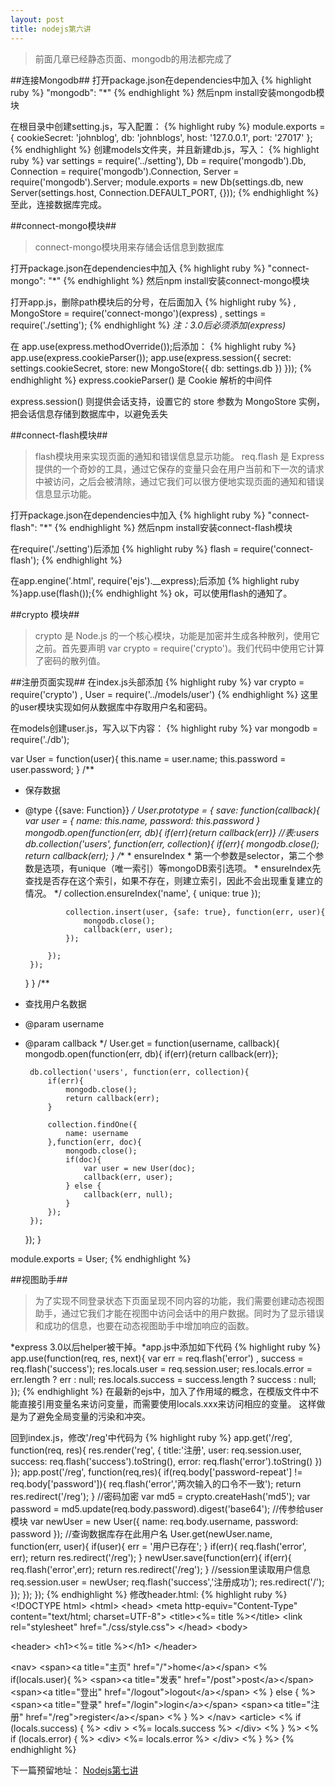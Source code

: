 ```yaml
---
layout: post
title: nodejs第六讲
---
```


> 前面几章已经静态页面、mongodb的用法都完成了

##连接Mongodb##
打开package.json在dependencies中加入
{% highlight ruby %}
"mongodb": "*"
{% endhighlight %}
然后npm install安装mongodb模块

在根目录中创建setting.js，写入配置：
{% highlight ruby %}
 module.exports = {
    cookieSecret: 'johnblog',
    db: 'johnblogs',
    host: '127.0.0.1',
    port: '27017'
 };
{% endhighlight %}
创建models文件夹，并且新建db.js，写入：
{% highlight ruby %}
var settings = require('../setting'),
    Db = require('mongodb').Db,
    Connection = require('mongodb').Connection,
    Server = require('mongodb').Server;
module.exports = new Db(settings.db, new Server(settings.host, Connection.DEFAULT_PORT, {}));
{% endhighlight %}
至此，连接数据库完成。

##connect-mongo模块##

> connect-mongo模块用来存储会话信息到数据库

打开package.json在dependencies中加入
{% highlight ruby %}
"connect-mongo": "*"
{% endhighlight %}
然后npm install安装connect-mongo模块

打开app.js，删除path模块后的分号，在后面加入
{% highlight ruby %}
, MongoStore = require('connect-mongo')(express)
, settings = require('./setting');
{% endhighlight %}
*注：3.0后必须添加(express)*

在 app.use(express.methodOverride());后添加：
{% highlight ruby %}
app.use(express.cookieParser());
app.use(express.session({
    secret: settings.cookieSecret,
    store: new MongoStore({
        db: settings.db
    })
}));
{% endhighlight %}
express.cookieParser() 是 Cookie 解析的中间件

express.session() 则提供会话支持，设置它的 store 参数为 MongoStore 实例，把会话信息存储到数据库中，以避免丢失

##connect-flash模块##

> flash模块用来实现页面的通知和错误信息显示功能。
req.flash 是 Express 提供的一个奇妙的工具，通过它保存的变量只会在用户当前和下一次的请求中被访问，之后会被清除，通过它我们可以很方便地实现页面的通知和错误信息显示功能。

打开package.json在dependencies中加入
{% highlight ruby %}
"connect-flash": "*"
{% endhighlight %}
然后npm install安装connect-flash模块

在require('./setting')后添加
{% highlight ruby %}
flash = require('connect-flash');
{% endhighlight %}

在app.engine('.html', require('ejs').__express);后添加
{% highlight ruby %}app.use(flash());{% endhighlight %}
ok，可以使用flash的通知了。

##crypto 模块##

> crypto 是 Node.js 的一个核心模块，功能是加密并生成各种散列，使用它之前。首先要声明 var crypto = require('crypto')。我们代码中使用它计算了密码的散列值。

##注册页面实现##
在index.js头部添加
{% highlight ruby %}
var crypto = require('crypto')
, User = require('../models/user')
{% endhighlight %}
这里的user模块实现如何从数据库中存取用户名和密码。

在models创建user.js，写入以下内容：
{% highlight ruby %}
var mongodb = require('./db');

var User = function(user){
    this.name = user.name;
    this.password = user.password;
}
/**
 * 保存数据
 * @type {{save: Function}}
 */
User.prototype = {
    save: function(callback){
        var user = {
            name: this.name,
            password: this.password
        }
        mongodb.open(function(err, db){
            if(err){return callback(err)}
            //表:users
            db.collection('users', function(err, collection){
                if(err){
                    mongodb.close();
                    return callback(err);
                }
                /**
                 * ensureIndex
                 * 第一个参数是selector，第二个参数是选项，有unique（唯一索引）等mongoDB索引选项。
                 * ensureIndex先查找是否存在这个索引，如果不存在，则建立索引，因此不会出现重复建立的情况。
                 */
                collection.ensureIndex('name', {
                    unique: true
                });

                collection.insert(user, {safe: true}, function(err, user){
                    mongodb.close();
                    callback(err, user);
                });

            });
        });
    }
}
/**
 * 查找用户名数据
 * @param username
 * @param callback
 */
User.get = function(username, callback){
    mongodb.open(function(err, db){
        if(err){return callback(err)};

        db.collection('users', function(err, collection){
            if(err){
                mongodb.close();
                return callback(err);
            }

            collection.findOne({
                name: username
            },function(err, doc){
                mongodb.close();
                if(doc){
                    var user = new User(doc);
                    callback(err, user);
                } else {
                    callback(err, null);
                }
            });
        });
    });
}

module.exports = User;
{% endhighlight %}

##视图助手##

> 为了实现不同登录状态下页面呈现不同内容的功能，我们需要创建动态视图助手，通过它我们才能在视图中访问会话中的用户数据。同时为了显示错误和成功的信息，也要在动态视图助手中增加响应的函数。

*express 3.0以后helper被干掉。*app.js中添加如下代码
{% highlight ruby %}
app.use(function(req, res, next){
    var err = req.flash('error')
        , success = req.flash('success');
    res.locals.user = req.session.user;
    res.locals.error = err.length ? err : null;
    res.locals.success = success.length ? success : null;
});
{% endhighlight %}
在最新的ejs中，加入了作用域的概念，在模版文件中不能直接引用变量名来访问变量，而需要使用locals.xxx来访问相应的变量。
这样做是为了避免全局变量的污染和冲突。

回到index.js，修改'/reg'中代码为
{% highlight ruby %}
app.get('/reg', function(req, res){
   res.render('reg', {
       title:'注册',
       user: req.session.user,
       success: req.flash('success').toString(),
       error: req.flash('error').toString()
   })
});
app.post('/reg', function(req,res){
    if(req.body['password-repeat'] != req.body['password']){
        req.flash('error','两次输入的口令不一致');
        return res.redirect('/reg');
    }
    //密码加密
    var md5 = crypto.createHash('md5');
    var password = md5.update(req.body.password).digest('base64');
    //传参给user模块
    var newUser = new User({
        name: req.body.username,
        password: password
    });
    //查询数据库存在此用户名
    User.get(newUser.name, function(err, user){
        if(user){
            err = '用户已存在';
        }
        if(err){
            req.flash('error', err);
            return res.redirect('/reg');
        }
        newUser.save(function(err){
            if(err){
                req.flash('error',err);
                return res.redirect('/reg');
            }
            //session里读取用户信息
            req.session.user = newUser;
            req.flash('success','注册成功');
            res.redirect('/');
        });
    });
});
{% endhighlight %}
修改header.html:
{% highlight ruby %}
&lt;!DOCTYPE html&gt;
  &lt;html&gt;
  &lt;head&gt;
  &lt;meta http-equiv="Content-Type" content="text/html; charset=UTF-8"&gt;
  &lt;title&gt;&lt;%= title %&gt;&lt;/title&gt;
  &lt;link rel="stylesheet" href="./css/style.css"&gt;
  &lt;/head&gt;
  &lt;body&gt;

  &lt;header&gt;
  &lt;h1&gt;&lt;%= title %&gt;&lt;/h1&gt;
  &lt;/header&gt;

  &lt;nav&gt;
      &lt;span&gt;&lt;a title="主页" href="/"&gt;home&lt;/a&gt;&lt;/span&gt;
      &lt;% if(locals.user){ %&gt;
      &lt;span&gt;&lt;a title="发表" href="/post"&gt;post&lt;/a&gt;&lt;/span&gt;
      &lt;span&gt;&lt;a title="登出" href="/logout"&gt;logout&lt;/a&gt;&lt;/span&gt;
      &lt;% } else { %&gt;
      &lt;span&gt;&lt;a title="登录" href="/login"&gt;login&lt;/a&gt;&lt;/span&gt;
      &lt;span&gt;&lt;a title="注册" href="/reg"&gt;register&lt;/a&gt;&lt;/span&gt;
      &lt;% } %&gt;
  &lt;/nav&gt;
  &lt;article&gt;
  &lt;% if (locals.success) { %&gt;
    &lt;div &gt;
      &lt;%= locals.success %&gt;
    &lt;/div&gt;
  &lt;% } %&gt;
  &lt;% if (locals.error) { %&gt;
    &lt;div&gt;
      &lt;%= locals.error %&gt;
    &lt;/div&gt;
  &lt;% } %&gt;
{% endhighlight %}




下一篇预留地址：
[Nodejs第七讲](http://johnqing.github.io/posts/nodejs-07.html)
